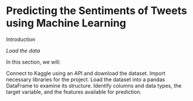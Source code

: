# Predicting the Sentiments of Tweets using Machine Learning

Introduction

*Load the data*

In this section, we will:

Connect to Kaggle using an API and download the dataset.
Import necessary libraries for the project.
Load the dataset into a pandas DataFrame to examine its structure.
Identify columns and data types, the target variable, and the features available for prediction.

